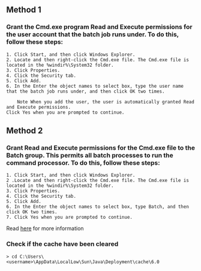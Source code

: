 ## Method 1 ##
### Grant the Cmd.exe program Read and Execute permissions for the user account that the batch job runs under. To do this, follow these steps: ###

    1. Click Start, and then click Windows Explorer.
    2. Locate and then right-click the Cmd.exe file. The Cmd.exe file is located in the %windir%\System32 folder.
    3. Click Properties.
    4. Click the Security tab.
    5. Click Add.
    6. In the Enter the object names to select box, type the user name that the batch job runs under, and then click OK two times.

        Note When you add the user, the user is automatically granted Read and Execute permissions.
    Click Yes when you are prompted to continue.

## Method 2 ##
### Grant Read and Execute permissions for the Cmd.exe file to the Batch group. This permits all batch processes to run the command processor. To do this, follow these steps: ###

    1. Click Start, and then click Windows Explorer.
    2 .Locate and then right-click the Cmd.exe file. The Cmd.exe file is located in the %windir%\System32 folder.
    3. Click Properties.
    4. Click the Security tab.
    5. Click Add.
    6. In the Enter the object names to select box, type Batch, and then click OK two times.
    7. Click Yes when you are prompted to continue.

Read [here](https://support.microsoft.com/en-gb/help/867466/access-is-denied-error-message-when-you-run-a-batch-job-on-a-windows-s) for more information

### Check if the cache have been cleared ###
`> cd C:\Users\<username>\AppData\LocalLow\Sun\Java\Deployment\cache\6.0`  